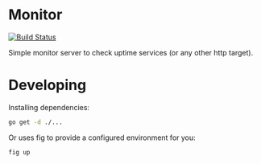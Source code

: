 # Monitor

[![Build Status](https://travis-ci.org/maxcnunes/monitor-api.svg?branch=master)](https://travis-ci.org/maxcnunes/monitor-api)

Simple monitor server to check uptime services (or any other http target).

# Developing

Installing dependencies:

```bash
go get -d ./...
```

Or uses fig to provide a configured environment for you:

```bash
fig up
```
